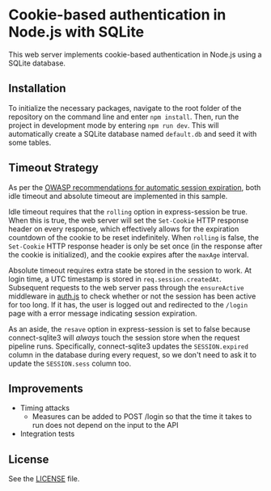 # Cookie-based authentication in Node.js with SQLite

This web server implements cookie-based authentication in Node.js using a SQLite database.

## Installation

To initialize the necessary packages, navigate to the root folder of the repository on the command line and enter `npm install`.
Then, run the project in development mode by entering `npm run dev`. This will automatically create a SQLite database named `default.db` and seed it with some tables.

## Timeout Strategy

As per the [OWASP recommendations for automatic session expiration](https://cheatsheetseries.owasp.org/cheatsheets/Session_Management_Cheat_Sheet.html#automatic-session-expiration), both idle timeout and absolute timeout are implemented in this sample.

Idle timeout requires that the `rolling` option in express-session be true.
When this is true, the web server will set the `Set-Cookie` HTTP response header on every response, which effectively allows for the expiration countdown of the cookie to be reset indefinitely.
When `rolling` is false, the `Set-Cookie` HTTP response header is only be set once (in the response after the cookie is initialized), and the cookie expires after the `maxAge` interval.

Absolute timeout requires extra state be stored in the session to work.
At login time, a UTC timestamp is stored in `req.session.createdAt`.
Subsequent requests to the web server pass through the `ensureActive` middleware in [auth.js](https://github.com/gvlsq/node-cookie-auth/blob/main/middleware/auth.js) to check whether or not the session has been active for too long. If it has, the user is logged out and redirected to the `/login` page with a error message indicating session expiration.

As an aside, the ```resave``` option in express-session is set to false because connect-sqlite3 will *always* touch the session store when the request pipeline runs.
Specifically, connect-sqlite3 updates the `SESSION.expired` column in the database during every request, so we don't need to ask it to update the `SESSION.sess` column too.

## Improvements

* Timing attacks
	* Measures can be added to POST /login so that the time it takes to run does not depend on the
	input to the API
* Integration tests

## License

See the [LICENSE](https://github.com/gvlsq/node-cookie-auth/blob/main/LICENSE) file.
